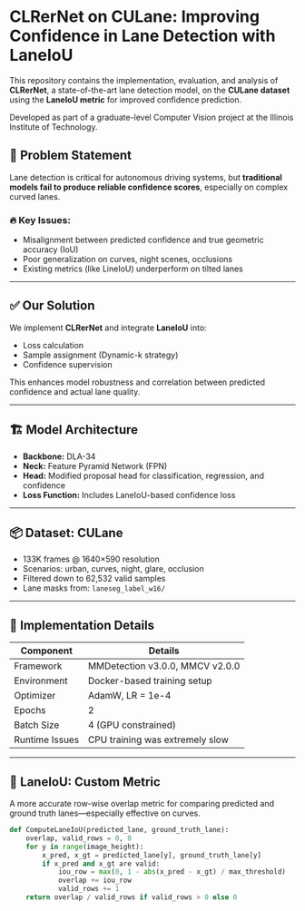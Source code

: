 # CLRerNet on CULane: Improving Confidence in Lane Detection with LaneIoU

This repository contains the implementation, evaluation, and analysis of **CLRerNet**, a state-of-the-art lane detection model, on the **CULane dataset** using the **LaneIoU metric** for improved confidence prediction.

Developed as part of a graduate-level Computer Vision project at the Illinois Institute of Technology.

## 🧠 Problem Statement

Lane detection is critical for autonomous driving systems, but **traditional models fail to produce reliable confidence scores**, especially on complex curved lanes.

### 🔥 Key Issues:
- Misalignment between predicted confidence and true geometric accuracy (IoU)
- Poor generalization on curves, night scenes, occlusions
- Existing metrics (like LineIoU) underperform on tilted lanes

---

## ✅ Our Solution

We implement **CLRerNet** and integrate **LaneIoU** into:
- Loss calculation
- Sample assignment (Dynamic-k strategy)
- Confidence supervision

This enhances model robustness and correlation between predicted confidence and actual lane quality.

---

## 🏗️ Model Architecture

- **Backbone:** DLA-34
- **Neck:** Feature Pyramid Network (FPN)
- **Head:** Modified proposal head for classification, regression, and confidence
- **Loss Function:** Includes LaneIoU-based confidence loss

---

## 📦 Dataset: CULane

- 133K frames @ 1640×590 resolution
- Scenarios: urban, curves, night, glare, occlusion
- Filtered down to 62,532 valid samples
- Lane masks from: `laneseg_label_w16/`

---

## 🧪 Implementation Details

| Component              | Details                             |
|------------------------|-------------------------------------|
| Framework              | MMDetection v3.0.0, MMCV v2.0.0     |
| Environment            | Docker-based training setup         |
| Optimizer              | AdamW, LR = 1e-4                    |
| Epochs                 | 2                                   |
| Batch Size             | 4 (GPU constrained)                 |
| Runtime Issues         | CPU training was extremely slow     |

---

## 🧮 LaneIoU: Custom Metric

A more accurate row-wise overlap metric for comparing predicted and ground truth lanes—especially effective on curves.

```python
def ComputeLaneIoU(predicted_lane, ground_truth_lane):
    overlap, valid_rows = 0, 0
    for y in range(image_height):
        x_pred, x_gt = predicted_lane[y], ground_truth_lane[y]
        if x_pred and x_gt are valid:
            iou_row = max(0, 1 - abs(x_pred - x_gt) / max_threshold)
            overlap += iou_row
            valid_rows += 1
    return overlap / valid_rows if valid_rows > 0 else 0
